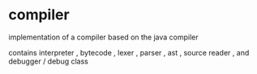 # compiler
implementation of a compiler based on the java compiler

contains interpreter , bytecode , lexer , parser , ast , source reader , and debugger / debug class

